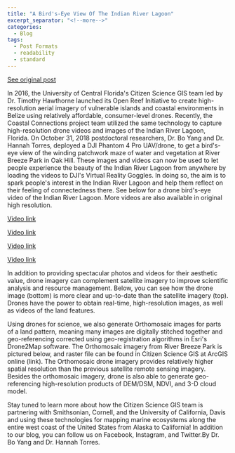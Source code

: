 ```yaml
---
title: "A Bird's-Eye View Of The Indian River Lagoon"
excerpt_separator: "<!--more-->"
categories:
  - Blog
tags:
  - Post Formats
  - readability
  - standard
---
```

[See original post](https://www.citizensciencegis.org/blog/a-birds-eye-view-of-the-indian-river-lagoon?rq=birds)

In 2016, the University of Central Florida's Citizen Science GIS team led by Dr. Timothy Hawthorne launched its Open Reef Initiative to create high-resolution aerial imagery of vulnerable islands and coastal environments in Belize using relatively affordable, consumer-level drones. Recently, the Coastal Connections project team utilized the same technology to capture high-resolution drone videos and images of the Indian River Lagoon, Florida. On October 31, 2018 postdoctoral researchers, Dr. Bo Yang and Dr. Hannah Torres, deployed a DJI Phantom 4 Pro UAV/drone, to get a bird's-eye view of the winding patchwork maze of water and vegetation at River Breeze Park in Oak Hill. These images and videos can now be used to let people experience the beauty of the Indian River Lagoon from anywhere by loading the videos to DJI's Virtual Reality Goggles. In doing so, the aim is to spark people's interest in the Indian River Lagoon and help them reflect on their feeling of connectedness there. See below for a drone bird's-eye video of the Indian River Lagoon. More videos are also available in original high resolution.

[Video link](https://youtu.be/Z0rEA-VbphU)

[Video link](https://youtu.be/u7RDHmnwMP0)

[Video link](https://youtu.be/c_HGfb8mZ68)

[Video link](https://youtu.be/Aiz0mLD8PKg)


In addition to providing spectacular photos and videos for their aesthetic value, drone imagery can complement satellite imagery to improve scientific analysis and resource management. Below, you can see how the drone image (bottom) is more clear and up-to-date than the satellite imagery (top). Drones have the power to obtain real-time, high-resolution images, as well as videos of the land features.

Using drones for science, we also generate Orthomosaic images for parts of a land pattern, meaning many images are digitally stitched together and geo-referencing corrected using geo-registration algorithms in Esri's Drone2Map software. The Orthomosaic imagery from River Breeze Park is pictured below, and raster file can be found in Citizen Science GIS at ArcGIS online (link). The Orthomosaic drone imagery provides relatively higher spatial resolution than the previous satellite remote sensing imagery. Besides the orthomosaic imagery, drone is also able to generate geo-referencing high-resolution products of DEM/DSM, NDVI, and 3-D cloud model.

Stay tuned to learn more about how the Citizen Science GIS team is partnering with Smithsonian, Cornell, and the University of California, Davis and using these technologies for mapping marine ecosystems along the entire west coast of the United States from Alaska to California! In addition to our blog, you can follow us on Facebook, Instagram, and Twitter.By Dr. Bo Yang and Dr. Hannah Torres.